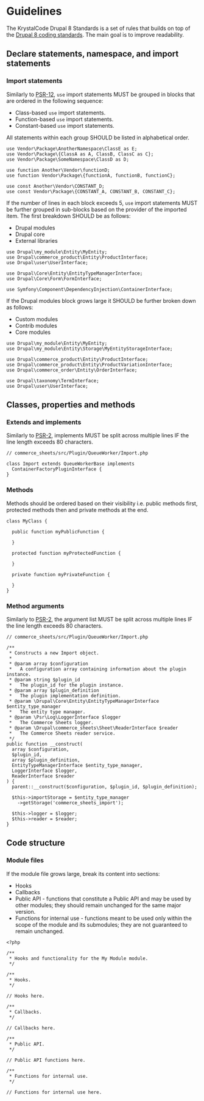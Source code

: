 # Guidelines

The KrystalCode Drupal 8 Standards is a set of rules that builds on top of the [Drupal 8 coding standards](https://www.drupal.org/docs/develop/standards). The main goal is to improve readability.

## Declare statements, namespace, and import statements

### Import statements

Similarly to [PSR-12](https://www.php-fig.org/psr/psr-12/#3-declare-statements-namespace-and-import-statements), `use` import statements MUST be grouped in blocks that are ordered in the following sequence:
* Class-based `use` import statements.
* Function-based `use` import statements.
* Constant-based `use` import statements.

All statements within each group SHOULD be listed in alphabetical order.

```
use Vendor\Package\AnotherNamespace\ClassE as E;
use Vendor\Package\{ClassA as A, ClassB, ClassC as C};
use Vendor\Package\SomeNamespace\ClassD as D;

use function Another\Vendor\functionD;
use function Vendor\Package\{functionA, functionB, functionC};

use const Another\Vendor\CONSTANT_D;
use const Vendor\Package\{CONSTANT_A, CONSTANT_B, CONSTANT_C};
```

If the number of lines in each block exceeds 5, `use` import statements MUST be further grouped in sub-blocks based on the provider of the imported item. The first breakdown SHOULD be as follows:
* Drupal modules
* Drupal core
* External libraries

```
use Drupal\my_module\Entity\MyEntity;
use Drupal\commerce_product\Entity\ProductInterface;
use Drupal\user\UserInterface;

use Drupal\Core\Entity\EntityTypeManagerInterface;
use Drupal\Core\Form\FormInterface;

use Symfony\Component\DependencyInjection\ContainerInterface;
```


If the Drupal modules block grows large it SHOULD be further broken down as follows:
* Custom modules
* Contrib modules
* Core modules

```
use Drupal\my_module\Entity\MyEntity;
use Drupal\my_module\Entity\Storage\MyEntityStorageInterface;

use Drupal\commerce_product\Entity\ProductInterface;
use Drupal\commerce_product\Entity\ProductVariationInterface;
use Drupal\commerce_order\Entity\OrderInterface;

use Drupal\taxonomy\TermInterface;
use Drupal\user\UserInterface;
```

## Classes, properties and methods

### Extends and implements

Similarly to [PSR-2](https://www.php-fig.org/psr/psr-2/#41-extends-and-implements), implements MUST be split across multiple lines IF the line length exceeds 80 characters.

```
// commerce_sheets/src/Plugin/QueueWorker/Import.php

class Import extends QueueWorkerBase implements
  ContainerFactoryPluginInterface {
}
```

### Methods

Methods should be ordered based on their visibility i.e. public methods first, protected methods then and private methods at the end.

```
class MyClass {

  public function myPublicFunction {

  }

  protected function myProtectedFunction {

  }

  private function myPrivateFunction {

  }
}
```

### Method arguments

Similarly to [PSR-2](https://www.php-fig.org/psr/psr-2/#44-method-arguments), the argument list MUST be split across multiple lines IF the line length exceeds 80 characters.

```
// commerce_sheets/src/Plugin/QueueWorker/Import.php

/**
 * Constructs a new Import object.
 *
 * @param array $configuration
 *   A configuration array containing information about the plugin instance.
 * @param string $plugin_id
 *   The plugin_id for the plugin instance.
 * @param array $plugin_definition
 *   The plugin implementation definition.
 * @param \Drupal\Core\Entity\EntityTypeManagerInterface $entity_type_manager
 *   The entity type manager.
 * @param \Psr\Log\LoggerInterface $logger
 *   The Commerce Sheets logger.
 * @param \Drupal\commerce_sheets\Sheet\ReaderInterface $reader
 *   The Commerce Sheets reader service.
 */                                                                   
public function __construct(
  array $configuration,
  $plugin_id,
  array $plugin_definition,
  EntityTypeManagerInterface $entity_type_manager,
  LoggerInterface $logger,
  ReaderInterface $reader
) {
  parent::__construct($configuration, $plugin_id, $plugin_definition);

  $this->importStorage = $entity_type_manager
    ->getStorage('commerce_sheets_import');

  $this->logger = $logger;
  $this->reader = $reader;
}
```

## Code structure

### Module files

If the module file grows large, break its content into sections:

* Hooks
* Callbacks
* Public API - functions that constitute a Public API and may be used by other modules; they should remain unchanged for the same major version.
* Functions for internal use - functions meant to be used only within the scope of the module and its submodules; they are not guaranteed to remain unchanged.

```
<?php

/**
 * Hooks and functionality for the My Module module.
 */

/**
 * Hooks.
 */

// Hooks here.

/**
 * Callbacks.
 */

// Callbacks here.

/**
 * Public API.
 */

// Public API functions here.

/**
 * Functions for internal use.
 */

// Functions for internal use here.
```
